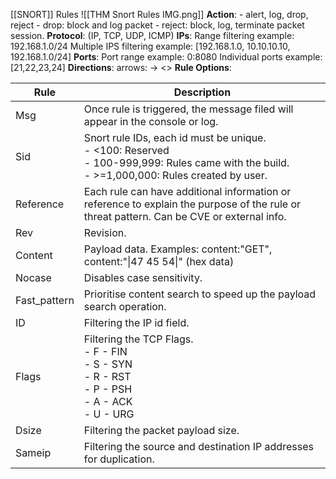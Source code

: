 [[SNORT]] Rules
![[THM Snort Rules IMG.png]]
**Action**:
	- alert, log, drop, reject
	- drop: block and log packet
	- reject: block, log, terminate packet session.
**Protocol**: (IP, TCP, UDP, ICMP)
**IPs**: Range filtering example: 192.168.1.0/24 
	Multiple IPS filtering example: [192.168.1.0, 10.10.10.10, 192.168.1.0/24]
**Ports**: Port range example: 0:8080
	Individual ports example: [21,22,23,24]
**Directions**: arrows: -> <> 
**Rule Options**:

| Rule         | Description                                                                                                                                       |
| ------------ | ------------------------------------------------------------------------------------------------------------------------------------------------- |
| Msg          | Once rule is triggered, the message filed will appear in the console or log.                                                                      |
| Sid          | Snort rule IDs, each id must be unique.<br>- <100: Reserved<br>- 100-999,999: Rules came with the build.<br>- >=1,000,000: Rules created by user. |
| Reference    | Each rule can have additional information or reference to explain the purpose of the rule or threat pattern. Can be CVE or external info.         |
| Rev          | Revision.                                                                                                                                         |
| Content      | Payload data. Examples: content:"GET", content:"\|47 45 54\|" (hex data)                                                                          |
| Nocase       | Disables case sensitivity.                                                                                                                        |
| Fast_pattern | Prioritise content search to speed up the payload search operation.                                                                               |
| ID           | Filtering the IP id field.                                                                                                                        |
| Flags        | Filtering the TCP Flags.<br>- F - FIN<br>- S - SYN<br>- R - RST<br>- P - PSH<br>- A - ACK<br>- U - URG                                            |
| Dsize        | Filtering the packet payload size.                                                                                                                |
| Sameip       | Filtering the source and destination IP addresses for duplication.                                                                                |
